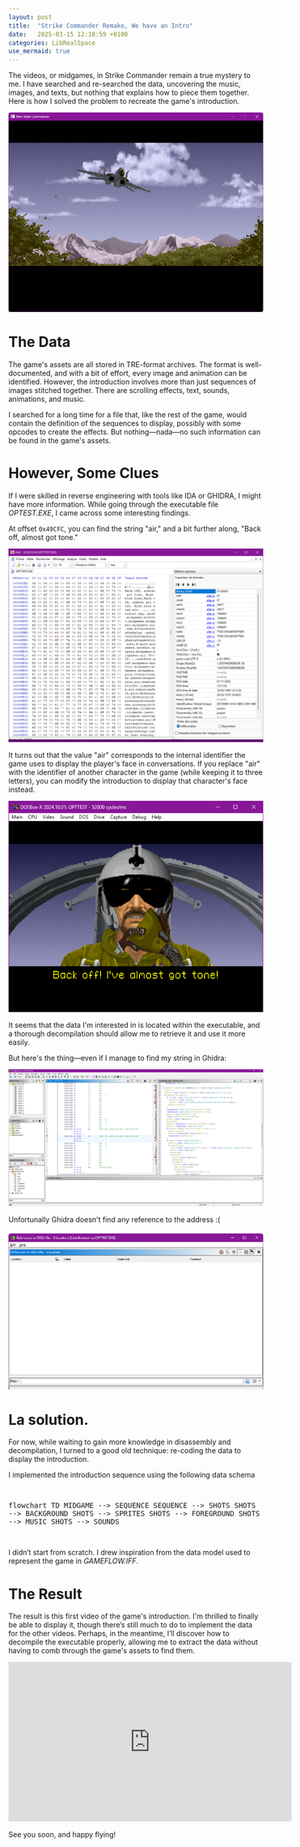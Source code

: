 ```yaml
---
layout: post
title:  "Strike Commander Remake, We have an Intro"
date:   2025-03-15 12:18:59 +0100
categories: LibRealSpace
use_mermaid: true
---
```


The videos, or midgames, in Strike Commander remain a true mystery to me. I have searched and re-searched the data, uncovering the music, images, and texts, but nothing that explains how to piece them together. Here is how I solved the problem to recreate the game's introduction.

![prideau dans l'intro](/assets/img/Intro.png)
<!--more-->

# The Data

The game's assets are all stored in TRE-format archives. The format is well-documented, and with a bit of effort, every image and animation can be identified. However, the introduction involves more than just sequences of images stitched together. There are scrolling effects, text, sounds, animations, and music.

I searched for a long time for a file that, like the rest of the game, would contain the definition of the sequences to display, possibly with some opcodes to create the effects. But nothing—nada—no such information can be found in the game's assets.


# However, Some Clues

If I were skilled in reverse engineering with tools like IDA or GHIDRA, I might have more information. While going through the executable file *OPTEST.EXE*, I came across some interesting findings.

At offset `0x49CFC`, you can find the string "air," and a bit further along, "Back off, almost got tone."


![executable affichage chaine air](/assets/img/exe.png)

It turns out that the value "air" corresponds to the internal identifier the game uses to display the player's face in conversations. If you replace "air" with the identifier of another character in the game (while keeping it to three letters), you can modify the introduction to display that character's face instead.


![prideau dans l'intro](/assets/img/pri_intro.png)

It seems that the data I'm interested in is located within the executable, and a thorough decompilation should allow me to retrieve it and use it more easily.

But here's the thing—even if I manage to find my string in Ghidra:  

![ghidra affichage chaine air](/assets/img/back_off_ghidra_1.png)

Unfortunally Ghidra doesn't find any reference to the address :(

![ghidra affichage chaine air](/assets/img/back_off_ghidra.png)

# La solution.

For now, while waiting to gain more knowledge in disassembly and decompilation, I turned to a good old technique: re-coding the data to display the introduction.

I implemented the introduction sequence using the following data schema

<div class="diagram-container" id="diagram-container">
<pre class="mermaid">

flowchart TD
    MIDGAME --> SEQUENCE
    SEQUENCE --> SHOTS
    SHOTS --> BACKGROUND
    SHOTS --> SPRITES
    SHOTS --> FOREGROUND
    SHOTS --> MUSIC
    SHOTS --> SOUNDS

</pre>
</div>

I didn’t start from scratch. I drew inspiration from the data model used to represent the game in *GAMEFLOW.IFF*.  

# The Result

The result is this first video of the game's introduction. I'm thrilled to finally be able to display it, though there’s still much to do to implement the data for the other videos. Perhaps, in the meantime, I’ll discover how to decompile the executable properly, allowing me to extract the data without having to comb through the game's assets to find them.

<div style="text-align:center">
<iframe width="560" height="315" src="https://www.youtube.com/embed/qbw6tIBHlrE?si=n94k5w5d9hTqH00b" title="YouTube video player" frameborder="0" allow="accelerometer; autoplay; clipboard-write; encrypted-media; gyroscope; picture-in-picture; web-share" referrerpolicy="strict-origin-when-cross-origin" allowfullscreen></iframe>
</div>

See you soon, and happy flying!  
